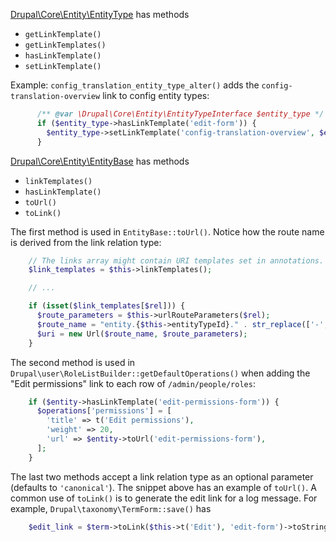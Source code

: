 [Drupal\\Core\\Entity\\EntityType](https://api.drupal.org/api/drupal/core!lib!Drupal!Core!Entity!EntityType.php/class/EntityType/9.4.x) has methods

* `getLinkTemplate()`
* `getLinkTemplates()`
* `hasLinkTemplate()`
* `setLinkTemplate()`

Example: `config_translation_entity_type_alter()` adds the `config-translation-overview` link to config entity types:

```php
      /** @var \Drupal\Core\Entity\EntityTypeInterface $entity_type */
      if ($entity_type->hasLinkTemplate('edit-form')) {
        $entity_type->setLinkTemplate('config-translation-overview', $entity_type->getLinkTemplate('edit-form') . '/translate');
      }
```

[Drupal\\Core\\Entity\\EntityBase](https://api.drupal.org/api/drupal/core!lib!Drupal!Core!Entity!EntityBase.php/class/EntityBase/9.4.x) has methods

* `linkTemplates()`
* `hasLinkTemplate()`
* `toUrl()`
* `toLink()`

The first method is used in `EntityBase::toUrl()`. Notice how the route name is derived from the link relation type:

```php
    // The links array might contain URI templates set in annotations.
    $link_templates = $this->linkTemplates();

    // ...

    if (isset($link_templates[$rel])) {
      $route_parameters = $this->urlRouteParameters($rel);
      $route_name = "entity.{$this->entityTypeId}." . str_replace(['-', 'drupal:'], ['_', ''], $rel);
      $uri = new Url($route_name, $route_parameters);
    }
```

 The second method is used in `Drupal\user\RoleListBuilder::getDefaultOperations()` when adding the "Edit permissions" link to each row of `/admin/people/roles`:

```php
    if ($entity->hasLinkTemplate('edit-permissions-form')) {
      $operations['permissions'] = [
        'title' => t('Edit permissions'),
        'weight' => 20,
        'url' => $entity->toUrl('edit-permissions-form'),
      ];
    }
```

The last two methods accept a link relation type as an optional parameter (defaults to `'canonical'`). The snippet above has an example of `toUrl()`. A common use of `toLink()` is to generate the edit link for a log message. For example, `Drupal\taxonomy\TermForm::save()` has

```php
    $edit_link = $term->toLink($this->t('Edit'), 'edit-form')->toString();
```